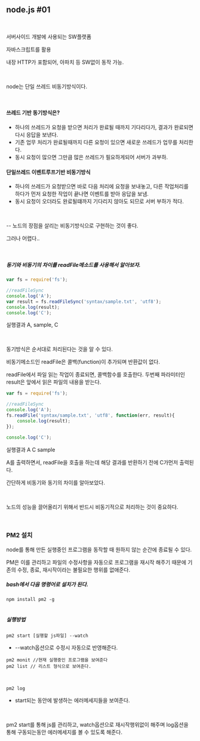 ## node.js #01

<br>

서버사이드 개발에 사용되는 SW플랫폼

자바스크립트를 활용

내장 HTTP가 포함되어, 아파치 등 SW없이 동작 가능.

<br>

node는 단일 쓰레드 비동기방식이다.

<br>

#### 쓰레드 기반 동기방식은?

- 하나의 쓰레드가 요청을 받으면 처리가 완료될 때까지 기다리다가, 결과가 완료되면 다시 응답을 보낸다.
- 기존 업무 처리가 완료될때까지 다른 요청이 있으면 새로운 쓰레드가 업무를 처리한다.
- 동시 요청이 많으면 그만큼 많은 쓰레드가 필요하게되어 서버가 과부하.<br>

#### 단일쓰레드 이벤트루프기반 비동기방식

- 하나의 쓰레드가 요청받으면 바로 다음 처리에 요청을 보내놓고, 다른 작업처리를 하다가 먼저 요청한 작업이 끝나면 이벤트를 받아 응답을 보냄.
- 동시 요청이 오더라도 완료될떄까지 기다리지 않아도 되므로 서버 부하가 적다.

<br>

-- 노드의 장점을 살리는 비동기방식으로 구현하는 것이 좋다.

그러나 어렵다..

<br>

##### 동기와 비동기의 차이를 readFile메소드를 사용해서 알아보자.<br>

```javascript
var fs = require('fs');

//readFileSync
console.log('A');
var result = fs.readFileSync('syntax/sample.txt', 'utf8');
console.log(result);
console.log('C');
```

실행결과  A, sample, C

<br>

동기방식은 순서대로 처리된다는 것을 알 수 있다.

비동기메소드인 readFile은 콜백(function)이 추가되며 반환값이 없다.

readFile에서 파일 읽는 작업이 종료되면, 콜백함수를 호출한다. 두번째 파라미터인 result은 앞에서 읽은 파일의 내용을 받는다.

```javascript
var fs = require('fs');

//readFileSync
console.log('A');
fs.readFile('syntax/sample.txt', 'utf8', function(err, result){
    console.log(result);
});

console.log('C');
```

실행결과 A C sample<br>

A를 출력하면서, readFile을 호출을 하는데 해당 결과를 반환하기 전에 C가먼저 출력된다.

간단하게 비동기와 동기의 차이를 알아보았다.

<br>

노드의 성능을 끌어올리기 위해서 반드시 비동기적으로 처리하는 것이 중요하다.

<br>

### PM2 설치<br>

node를 통해 만든 실행중인 프로그램을 동작할 때 원하지 않는 순간에 종료될 수 있다. 

PM은 이를 관리하고 파일의 수정사항을 자동으로 프로그램을 재시작 해주기 때문에 기존의 수정, 종료, 재시작이라는 불필요한 행위를 없애준다.<br>

##### bash에서 다음 명령어로 설치가 된다.

```
npm install pm2 -g
```

##### <br>실행방법

```
pm2 start [실행할 js파일] --watch
```

- --watch옵션으로 수정시 자동으로 반영해준다.

```
pm2 monit //현재 실행중인 프로그램을 보여준다
pm2 list // 리스트 형식으로 보여준다.
```

<br>

```
pm2 log
```

- start되는 동안에 발생하는 에러메세지들을 보여준다.

<br>

pm2 start를 통해 js를 관리하고, watch옵션으로 재시작행위없이 해주며 log옵션을 통해 구동되는동안 에러메세지를 볼 수 있도록 해준다.

